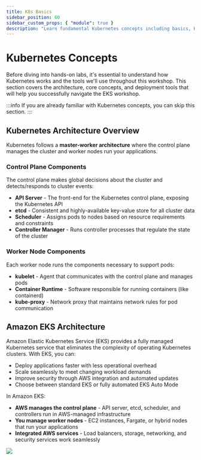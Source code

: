 ```yaml
---
title: K8s Basics
sidebar_position: 60
sidebar_custom_props: { "module": true }
description: "Learn fundamental Kubernetes concepts including basics, Helm, and Kustomize."
---
```

# Kubernetes Concepts
Before diving into hands-on labs, it's essential to understand how Kubernetes works and the tools we'll use throughout this workshop. This section covers the architecture, core concepts, and deployment tools that will help you successfully navigate the EKS workshop.

:::info
If you are already familiar with Kubernetes concepts, you can skip this section.
:::

## Kubernetes Architecture Overview

Kubernetes follows a **master-worker architecture** where the control plane manages the cluster and worker nodes run your applications.

### Control Plane Components
The control plane makes global decisions about the cluster and detects/responds to cluster events:

- **API Server** - The front-end for the Kubernetes control plane, exposing the Kubernetes API
- **etcd** - Consistent and highly-available key-value store for all cluster data
- **Scheduler** - Assigns pods to nodes based on resource requirements and constraints
- **Controller Manager** - Runs controller processes that regulate the state of the cluster

### Worker Node Components
Each worker node runs the components necessary to support pods:

- **kubelet** - Agent that communicates with the control plane and manages pods
- **Container Runtime** - Software responsible for running containers (like containerd)
- **kube-proxy** - Network proxy that maintains network rules for pod communication

## Amazon EKS Architecture

Amazon Elastic Kubernetes Service (EKS) provides a fully managed Kubernetes service that eliminates the complexity of operating Kubernetes clusters. With EKS, you can:
* Deploy applications faster with less operational overhead
* Scale seamlessly to meet changing workload demands
* Improve security through AWS integration and automated updates
* Choose between standard EKS or fully automated EKS Auto Mode

In Amazon EKS:
- **AWS manages the control plane** - API server, etcd, scheduler, and controllers run in AWS-managed infrastructure
- **You manage worker nodes** - EC2 instances, Fargate, or hybrid nodes that run your applications
- **Integrated AWS services** - Load balancers, storage, networking, and security services work seamlessly

![](https://docs.aws.amazon.com/images/eks/latest/userguide/images/whatis.png)